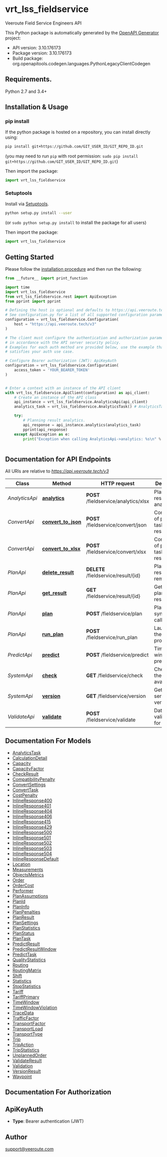 # vrt_lss_fieldservice
Veeroute Field Service Engineers API

This Python package is automatically generated by the [OpenAPI Generator](https://openapi-generator.tech) project:

- API version: 3.10.176173
- Package version: 3.10.176173
- Build package: org.openapitools.codegen.languages.PythonLegacyClientCodegen

## Requirements.

Python 2.7 and 3.4+

## Installation & Usage
### pip install

If the python package is hosted on a repository, you can install directly using:

```sh
pip install git+https://github.com/GIT_USER_ID/GIT_REPO_ID.git
```
(you may need to run `pip` with root permission: `sudo pip install git+https://github.com/GIT_USER_ID/GIT_REPO_ID.git`)

Then import the package:
```python
import vrt_lss_fieldservice
```

### Setuptools

Install via [Setuptools](http://pypi.python.org/pypi/setuptools).

```sh
python setup.py install --user
```
(or `sudo python setup.py install` to install the package for all users)

Then import the package:
```python
import vrt_lss_fieldservice
```

## Getting Started

Please follow the [installation procedure](#installation--usage) and then run the following:

```python
from __future__ import print_function

import time
import vrt_lss_fieldservice
from vrt_lss_fieldservice.rest import ApiException
from pprint import pprint

# Defining the host is optional and defaults to https://api.veeroute.tech/v3
# See configuration.py for a list of all supported configuration parameters.
configuration = vrt_lss_fieldservice.Configuration(
    host = "https://api.veeroute.tech/v3"
)

# The client must configure the authentication and authorization parameters
# in accordance with the API server security policy.
# Examples for each auth method are provided below, use the example that
# satisfies your auth use case.

# Configure Bearer authorization (JWT): ApiKeyAuth
configuration = vrt_lss_fieldservice.Configuration(
    access_token = 'YOUR_BEARER_TOKEN'
)


# Enter a context with an instance of the API client
with vrt_lss_fieldservice.ApiClient(configuration) as api_client:
    # Create an instance of the API class
    api_instance = vrt_lss_fieldservice.AnalyticsApi(api_client)
    analytics_task = vrt_lss_fieldservice.AnalyticsTask() # AnalyticsTask | Request for analytics.

    try:
        # Planning result analytics.
        api_response = api_instance.analytics(analytics_task)
        pprint(api_response)
    except ApiException as e:
        print("Exception when calling AnalyticsApi->analytics: %s\n" % e)
    
```

## Documentation for API Endpoints

All URIs are relative to *https://api.veeroute.tech/v3*

Class | Method | HTTP request | Description
------------ | ------------- | ------------- | -------------
*AnalyticsApi* | [**analytics**](docs/AnalyticsApi.md#analytics) | **POST** /fieldservice/analytics/xlsx | Planning result analytics.
*ConvertApi* | [**convert_to_json**](docs/ConvertApi.md#convert_to_json) | **POST** /fieldservice/convert/json | Conversion of planning task and result.
*ConvertApi* | [**convert_to_xlsx**](docs/ConvertApi.md#convert_to_xlsx) | **POST** /fieldservice/convert/xlsx | Conversion of planning task and result.
*PlanApi* | [**delete_result**](docs/PlanApi.md#delete_result) | **DELETE** /fieldservice/result/{id} | Planning result removal.
*PlanApi* | [**get_result**](docs/PlanApi.md#get_result) | **GET** /fieldservice/result/{id} | Getting the planning result.
*PlanApi* | [**plan**](docs/PlanApi.md#plan) | **POST** /fieldservice/plan | Planning, synchronous call.
*PlanApi* | [**run_plan**](docs/PlanApi.md#run_plan) | **POST** /fieldservice/run_plan | Launching the planning process.
*PredictApi* | [**predict**](docs/PredictApi.md#predict) | **POST** /fieldservice/predict | Time window prediction.
*SystemApi* | [**check**](docs/SystemApi.md#check) | **GET** /fieldservice/check | Checking the service availability.
*SystemApi* | [**version**](docs/SystemApi.md#version) | **GET** /fieldservice/version | Getting the service version.
*ValidateApi* | [**validate**](docs/ValidateApi.md#validate) | **POST** /fieldservice/validate | Data validation for planning.


## Documentation For Models

 - [AnalyticsTask](docs/AnalyticsTask.md)
 - [CalculationDetail](docs/CalculationDetail.md)
 - [Capacity](docs/Capacity.md)
 - [CapacityFactor](docs/CapacityFactor.md)
 - [CheckResult](docs/CheckResult.md)
 - [CompatibilityPenalty](docs/CompatibilityPenalty.md)
 - [ConvertSettings](docs/ConvertSettings.md)
 - [ConvertTask](docs/ConvertTask.md)
 - [CostPenalty](docs/CostPenalty.md)
 - [InlineResponse400](docs/InlineResponse400.md)
 - [InlineResponse401](docs/InlineResponse401.md)
 - [InlineResponse404](docs/InlineResponse404.md)
 - [InlineResponse406](docs/InlineResponse406.md)
 - [InlineResponse415](docs/InlineResponse415.md)
 - [InlineResponse429](docs/InlineResponse429.md)
 - [InlineResponse500](docs/InlineResponse500.md)
 - [InlineResponse501](docs/InlineResponse501.md)
 - [InlineResponse502](docs/InlineResponse502.md)
 - [InlineResponse503](docs/InlineResponse503.md)
 - [InlineResponse504](docs/InlineResponse504.md)
 - [InlineResponseDefault](docs/InlineResponseDefault.md)
 - [Location](docs/Location.md)
 - [Measurements](docs/Measurements.md)
 - [ObjectsMetrics](docs/ObjectsMetrics.md)
 - [Order](docs/Order.md)
 - [OrderCost](docs/OrderCost.md)
 - [Performer](docs/Performer.md)
 - [PlanAssumptions](docs/PlanAssumptions.md)
 - [PlanId](docs/PlanId.md)
 - [PlanInfo](docs/PlanInfo.md)
 - [PlanPenalties](docs/PlanPenalties.md)
 - [PlanResult](docs/PlanResult.md)
 - [PlanSettings](docs/PlanSettings.md)
 - [PlanStatistics](docs/PlanStatistics.md)
 - [PlanStatus](docs/PlanStatus.md)
 - [PlanTask](docs/PlanTask.md)
 - [PredictResult](docs/PredictResult.md)
 - [PredictResultWindow](docs/PredictResultWindow.md)
 - [PredictTask](docs/PredictTask.md)
 - [QualityStatistics](docs/QualityStatistics.md)
 - [Routing](docs/Routing.md)
 - [RoutingMatrix](docs/RoutingMatrix.md)
 - [Shift](docs/Shift.md)
 - [Statistics](docs/Statistics.md)
 - [StopStatistics](docs/StopStatistics.md)
 - [Tariff](docs/Tariff.md)
 - [TariffPrimary](docs/TariffPrimary.md)
 - [TimeWindow](docs/TimeWindow.md)
 - [TimeWindowViolation](docs/TimeWindowViolation.md)
 - [TraceData](docs/TraceData.md)
 - [TrafficFactor](docs/TrafficFactor.md)
 - [TransportFactor](docs/TransportFactor.md)
 - [TransportLoad](docs/TransportLoad.md)
 - [TransportType](docs/TransportType.md)
 - [Trip](docs/Trip.md)
 - [TripAction](docs/TripAction.md)
 - [TripStatistics](docs/TripStatistics.md)
 - [UnplannedOrder](docs/UnplannedOrder.md)
 - [ValidateResult](docs/ValidateResult.md)
 - [Validation](docs/Validation.md)
 - [VersionResult](docs/VersionResult.md)
 - [Waypoint](docs/Waypoint.md)


## Documentation For Authorization


## ApiKeyAuth

- **Type**: Bearer authentication (JWT)


## Author

support@veeroute.com


